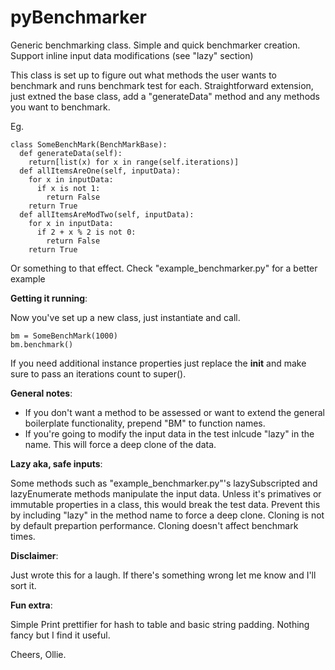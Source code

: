 # pyBenchmarker
Generic benchmarking class. Simple and quick benchmarker creation. Support inline input data modifications (see "lazy" section)

This class is set up to figure out what methods the user wants to benchmark and runs benchmark test for each. Straightforward extension, just extned the base class, add a "generateData" method and any methods you want to benchmark.

Eg.

```
class SomeBenchMark(BenchMarkBase):
  def generateData(self):
    return[list(x) for x in range(self.iterations)]
  def allItemsAreOne(self, inputData):
    for x in inputData:
      if x is not 1:
        return False
    return True
  def allItemsAreModTwo(self, inputData):
    for x in inputData:
      if 2 + x % 2 is not 0:
        return False
    return True
```
Or something to that effect. Check "example_benchmarker.py" for a better example

**Getting it running**:

Now you've set up a new class, just instantiate and call.

```
bm = SomeBenchMark(1000)
bm.benchmark()
```

If you need additional instance properties just replace the __init__ and make sure to pass an iterations count to super().

**General notes**:

- If you don't want a method to be assessed or want to extend the general boilerplate functionality, prepend "BM" to function names.
- If you're going to modify the input data in the test inlcude "lazy" in the name. This will force a deep clone of the data.

**Lazy aka, safe inputs**:

Some methods such as "example_benchmarker.py"'s lazySubscripted and lazyEnumerate methods manipulate the input data. Unless it's primatives or immutable properties in a class, this would break the test data. Prevent this by including "lazy" in the method name to force a deep clone. Cloning is not by default prepartion performance. Cloning doesn't affect benchmark times.

**Disclaimer**:

Just wrote this for a laugh. If there's something wrong let me know and I'll sort it.

**Fun extra**:

Simple Print prettifier for hash to table and basic string padding. Nothing fancy but I find it useful.

Cheers,
Ollie.
